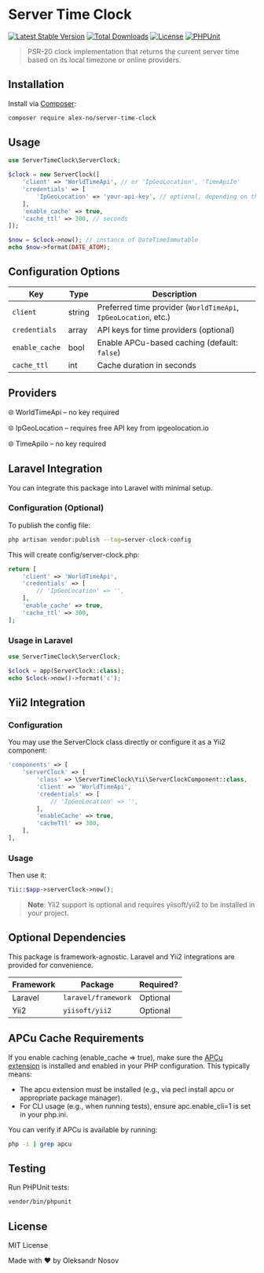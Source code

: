 # Server Time Clock

[![Latest Stable Version](https://poser.pugx.org/alex-no/server-time-clock/v/stable)](https://packagist.org/packages/alex-no/server-time-clock)
[![Total Downloads](https://poser.pugx.org/alex-no/server-time-clock/downloads)](https://packagist.org/packages/alex-no/server-time-clock)
[![License](https://poser.pugx.org/alex-no/server-time-clock/license)](https://packagist.org/packages/alex-no/server-time-clock)
[![PHPUnit](https://github.com/alex-no/server-time-clock/actions/workflows/phpunit.yml/badge.svg)](https://github.com/alex-no/server-time-clock/actions)

> PSR-20 clock implementation that returns the current server time based on its local timezone or online providers.

## Installation

Install via [Composer](https://getcomposer.org):

```bash
composer require alex-no/server-time-clock
```

## Usage
```php
use ServerTimeClock\ServerClock;

$clock = new ServerClock([
    'client' => 'WorldTimeApi', // or 'IpGeoLocation', 'TimeApiIo'
    'credentials' => [
        'IpGeoLocation' => 'your-api-key', // optional, depending on the provider
    ],
    'enable_cache' => true,
    'cache_ttl' => 300, // seconds
]);

$now = $clock->now(); // instance of DateTimeImmutable
echo $now->format(DATE_ATOM);
```

## Configuration Options

| Key            | Type   | Description                                                     |
| -------------- | ------ | --------------------------------------------------------------- |
| `client`       | string | Preferred time provider (`WorldTimeApi`, `IpGeoLocation`, etc.) |
| `credentials`  | array  | API keys for time providers (optional)                          |
| `enable_cache` | bool   | Enable APCu-based caching (default: `false`)                    |
| `cache_ttl`    | int    | Cache duration in seconds                                       |


## Providers

🌐 WorldTimeApi – no key required

🌐 IpGeoLocation – requires free API key from ipgeolocation.io

🌐 TimeApiIo – no key required

## Laravel Integration

You can integrate this package into Laravel with minimal setup.

### Configuration (Optional)

To publish the config file:

```bash
php artisan vendor:publish --tag=server-clock-config
```

This will create config/server-clock.php:

```php
return [
    'client' => 'WorldTimeApi',
    'credentials' => [
        // 'IpGeoLocation' => '',
    ],
    'enable_cache' => true,
    'cache_ttl' => 300,
];
```

### Usage in Laravel

```php
use ServerTimeClock\ServerClock;

$clock = app(ServerClock::class);
echo $clock->now()->format('c');
```

## Yii2 Integration

### Configuration
You may use the ServerClock class directly or configure it as a Yii2 component:

```php
'components' => [
    'serverClock' => [
        'class' => \ServerTimeClock\Yii\ServerClockComponent::class,
        'client' => 'WorldTimeApi',
        'credentials' => [
            // 'IpGeoLocation' => '',
        ],
        'enableCache' => true,
        'cacheTtl' => 300,
    ],
],
```

### Usage
Then use it:

```php
Yii::$app->serverClock->now();
```

> **Note**: Yii2 support is optional and requires yiisoft/yii2 to be installed in your project.

## Optional Dependencies

This package is framework-agnostic. Laravel and Yii2 integrations are provided for convenience.

| Framework | Package                    | Required? |
|-----------|----------------------------|-----------|
| Laravel   | `laravel/framework`        | Optional  |
| Yii2      | `yiisoft/yii2`             | Optional  |

## APCu Cache Requirements

If you enable caching (enable_cache => true), make sure the [APCu extension](https://www.php.net/manual/en/book.apcu.php) is installed and enabled in your PHP configuration. This typically means:

 *  The apcu extension must be installed (e.g., via pecl install apcu or appropriate package manager).
 *  For CLI usage (e.g., when running tests), ensure apc.enable_cli=1 is set in your php.ini.

You can verify if APCu is available by running:
```bash
php -i | grep apcu
```

## Testing
Run PHPUnit tests:
```bash
vendor/bin/phpunit
```

## License

MIT License

Made with ❤️ by Oleksandr Nosov